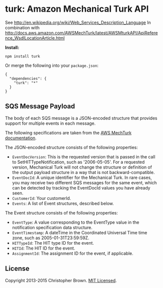 # turk: Amazon Mechanical Turk API

See http://en.wikipedia.org/wiki/Web_Services_Description_Language
In combination with http://docs.aws.amazon.com/AWSMechTurk/latest/AWSMturkAPI/ApiReference_WsdlLocationArticle.html


**Install:**

    npm install turk

Or merge the following into your `package.json`:

    {
      "dependencies": {
        "turk": "*"
      }
    }


## SQS Message Payload

The body of each SQS message is a JSON-encoded structure that provides support for multiple events in each message.

The following specifications are taken from the [AWS MechTurk documentation](http://docs.aws.amazon.com/AWSMechTurk/latest/AWSMturkAPI/ApiReference_SetHITTypeNotificationOperation.html).

The JSON-encoded structure consists of the following properties:

* `EventDocVersion`: This is the requested version that is passed in the call to SetHITTypeNotification, such as '2006-05-05'. For a requested version, Mechanical Turk will not change the structure or definition of the output payload structure in a way that is not backward-compatible.
* `EventDocId`: A unique identifier for the Mechanical Turk. In rare cases, you may receive two different SQS messages for the same event, which can be detected by tracking the EventDocId values you have already seen.
* `CustomerId`: Your customerId.
* `Events`: A list of Event structures, described below.

The Event structure consists of the following properties:

* `EventType`: A value corresponding to the EventType value in the notification specification data structure.
* `EventTimestamp`: A dateTime in the Coordinated Universal Time time zone, such as 2005-01-31T23:59:59Z.
* `HITTypeId`: The HIT type ID for the event.
* `HITId`: The HIT ID for the event.
* `AssignmentId`: The assignment ID for the event, if applicable.


## License

Copyright 2013-2015 Christopher Brown. [MIT Licensed](http://opensource.org/licenses/MIT).
